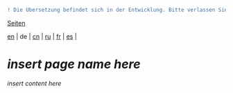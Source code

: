 ```diff
! Die Übersetzung befindet sich in der Entwicklung. Bitte verlassen Sie sich auf die englische Originalversion.
```

[Seiten](https://github.com/syncloud/docs/blob/master/de/index.md#seiten)

[en](https://github.com/syncloud/platform/wiki/FAQ) | 
de | 
[cn](https://github.com/syncloud/docs/blob/master/cn/content/FAQ.md) | 
[ru](https://github.com/syncloud/docs/blob/master/ru/content/FAQ.md) | 
[fr](https://github.com/syncloud/docs/blob/master/fr/content/FAQ.md) | 
[es](https://github.com/syncloud/docs/blob/master/es/content/FAQ.md) | 

# *insert page name here*

*insert content here*

